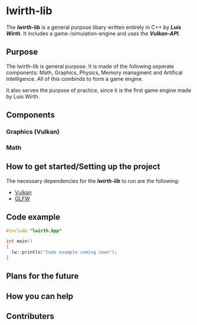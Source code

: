 # lwirth-lib

The *__lwirth-lib__* is a general purpose libary written entirely in C++ by *__Luis Wirth__*. It includes a game-/simulation-engine and uses the *__Vulkan-API__*.

## Purpose
The lwirth-lib is general purpose. It is made of the following seperate components: Math, Graphics, Physics, Memory managment and Artifical Intelligence. All of this combinds to form a game engine.


It also serves the purpose of practice, since it is the first game engine made by Luis Wirth.

## Components
### Graphics (Vulkan)

### Math

## How to get started/Setting up the project

The necessary dependencies for the *__lwirth-lib__* to run are the following:
* [Vulkan](https://vulkan.lunarg.com/sdk/home)
* [GLFW](http://www.glfw.org/)



## Code example

```C++
#include "lwirth.hpp"

int main()
{
  lw::println("Code example coming soon");
}
```

## Plans for the future

## How you can help

## Contributers
